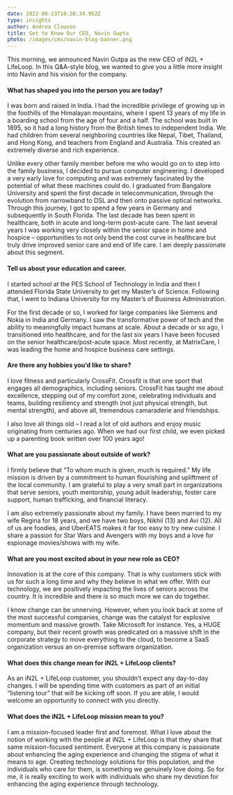```yaml
---
date: 2022-08-23T10:28:34.952Z
type: insights
author: Andrea Clauson
title: Get to Know Our CEO, Navin Gupta
photo: /images/cms/navin-blog-banner.png
---
```

This morning, we announced Navin Gutpa as the new CEO of iN2L + LifeLoop. In this Q&A-style blog, we wanted to give you a little more insight into Navin and his vision for the company. 

#### What has shaped you into the person you are today?

I was born and raised in India. I had the incredible privilege of growing up in the foothills of the Himalayan mountains, where I spent 13 years of my life in a boarding school from the age of four and a half. The school was built in 1895, so it had a long history from the British times to independent India. We had children from several neighboring countries like Nepal, Tibet, Thailand, and Hong Kong, and teachers from England and Australia. This created an extremely diverse and rich experience. 

Unlike every other family member before me who would go on to step into the family business, I decided to pursue computer engineering. I developed a very early love for computing and was extremely fascinated by the potential of what these machines could do. I graduated from Bangalore University and spent the first decade in telecommunication, through the evolution from narrowband to DSL and then onto passive optical networks. Through this journey, I got to spend a few years in Germany and subsequently in South Florida. The last decade has been spent in healthcare, both in acute and long-term post-acute care. The last several years I was working very closely within the senior space in home and hospice – opportunities to not only bend the cost curve in healthcare but truly drive improved senior care and end of life care. I am deeply passionate about this segment.

#### Tell us about your education and career.

I started school at the PES School of Technology in India and then I attended Florida State University to get my Master’s of Science. Following that, I went to Indiana University for my Master’s of Business Administration. 

For the first decade or so, I worked for large companies like Siemens and Nokia in India and Germany. I saw the transformative power of tech and the ability to meaningfully impact humans at scale. About a decade or so ago, I transitioned into healthcare, and for the last six years I have been focused on the senior healthcare/post-acute space. Most recently, at MatrixCare, I was leading the home and hospice business care settings. 

#### Are there any hobbies you’d like to share?

I love fitness and particularly CrossFit. Crossfit is that one sport that engages all demographics, including seniors. CrossFit has taught me about excellence, stepping out of my comfort zone, celebrating individuals and teams, building resiliency and strength (not just physical strength, but mental strength), and above all, tremendous camaraderie and friendships.

I also love all things old – I read a lot of old authors and enjoy music originating from centuries ago. When we had our first child, we even picked up a parenting book written over 100 years ago!

#### What are you passionate about outside of work?

I firmly believe that “To whom much is given, much is required.” My life mission is driven by a commitment to human flourishing and upliftment of the local community. I am grateful to play a very small part in organizations that serve seniors, youth mentorship, young adult leadership, foster care support, human trafficking, and financial literacy. 

I am also extremely passionate about my family. I have been married to my wife Regina for 18 years, and we have two boys, Nikhil (13) and Avi (12). All of us are foodies, and UberEATS makes it far too easy to try new cuisine. I share a passion for Star Wars and Avengers with my boys and a love for espionage movies/shows with my wife.

#### What are you most excited about in your new role as CEO?

Innovation is at the core of this company. That is why customers stick with us for such a long time and why they believe in what we offer. With our technology, we are positively impacting the lives of seniors across the country. It is incredible and there is so much more we can do together.

I know change can be unnerving. However, when you look back at some of the most successful companies, change was the catalyst for explosive momentum and massive growth. Take Microsoft for instance. Yes, a HUGE company, but their recent growth was predicated on a massive shift in the corporate strategy to move everything to the cloud, to become a SaaS organization versus an on-premise software organization. 

#### What does this change mean for iN2L + LifeLoop clients?

As an iN2L + LifeLoop customer, you shouldn’t expect any day-to-day changes. I will be spending time with customers as part of an initial “listening tour” that will be kicking off soon. If you are able, I would welcome an opportunity to connect with you directly. 

#### What does the iN2L + LifeLoop mission mean to you?

I am a mission-focused leader first and foremost. What I love about the notion of working with the people at iN2L + LifeLoop is that they share that same mission-focused sentiment. Everyone at this company is passionate about enhancing the aging experience and changing the stigma of what it means to age. Creating technology solutions for this population, and the individuals who care for them, is something we genuinely love doing. So for me, it is really exciting to work with individuals who share my devotion for enhancing the aging experience through technology.